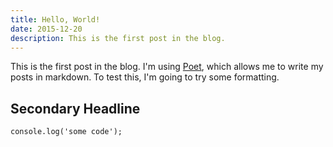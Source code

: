 ```yaml
---
title: Hello, World!
date: 2015-12-20
description: This is the first post in the blog.
---
```


This is the first post in the blog. I'm using [Poet](https://jsantell.github.io/poet/), which allows me to write my posts in markdown.
To test this, I'm going to try some formatting.

## Secondary Headline

```
console.log('some code');
```
